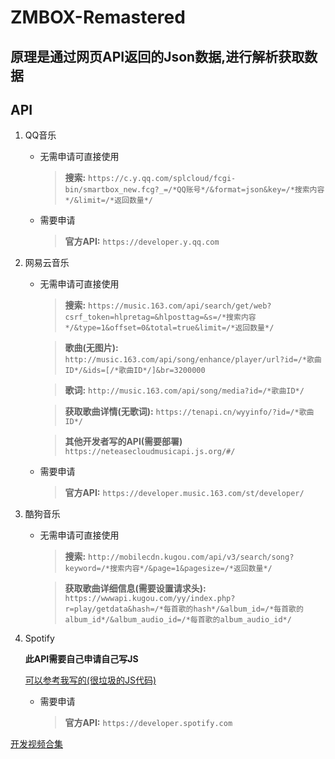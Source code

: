 # ZMBOX-Remastered

## 原理是通过网页API返回的Json数据,进行解析获取数据

## API
1. QQ音乐
   * 无需申请可直接使用
        > **搜索:** `https://c.y.qq.com/splcloud/fcgi-bin/smartbox_new.fcg?_=/*QQ账号*/&format=json&key=/*搜索内容*/&limit=/*返回数量*/`
   * 需要申请
        > **官方API:** `https://developer.y.qq.com`
2. 网易云音乐
   * 无需申请可直接使用
        > **搜索:** `https://music.163.com/api/search/get/web?csrf_token=hlpretag=&hlposttag=&s=/*搜索内容*/&type=1&offset=0&total=true&limit=/*返回数量*/`

        > **歌曲(无图片):** `http://music.163.com/api/song/enhance/player/url?id=/*歌曲ID*/&ids=[/*歌曲ID*/]&br=3200000`

        > **歌词:** `http://music.163.com/api/song/media?id=/*歌曲ID*/`

        > **获取歌曲详情(无歌词):** `https://tenapi.cn/wyyinfo/?id=/*歌曲ID*/`

        > **其他开发者写的API(需要部署)** `https://neteasecloudmusicapi.js.org/#/`
   * 需要申请
        > **官方API:** `https://developer.music.163.com/st/developer/`
3. 酷狗音乐
    * 无需申请可直接使用
        > **搜索:** `http://mobilecdn.kugou.com/api/v3/search/song?keyword=/*搜索内容*/&page=1&pagesize=/*返回数量*/`

        > **获取歌曲详细信息(需要设置请求头):** `https://wwwapi.kugou.com/yy/index.php?r=play/getdata&hash=/*每首歌的hash*/&album_id=/*每首歌的album_id*/&album_audio_id=/*每首歌的album_audio_id*/`
4. Spotify
    
    **此API需要自己申请自己写JS**

    [可以参考我写的(很垃圾的JS代码)](https://zzhenjie.github.io/Spotify-API-Document/#/)

    * 需要申请
        > **官方API:** `https://developer.spotify.com`

[开发视频合集](https://space.bilibili.com/1362205077/channel/seriesdetail?sid=2973873&ctype=0)